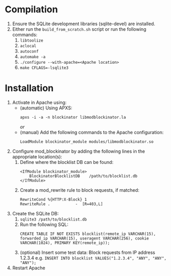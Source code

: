 # Compilation
1. Ensure the SQLite development libraries (sqlite-devel) are installed.
2. Either run the `build_from_scratch.sh` script or run the following commands:
    1. `libtoolize`
    2. `aclocal`
    3. `autoconf`
    4. `automake -a`
    5. `./configure --with-apache=<Apache location>`
    6. `make CFLAGS=-lsqlite3`

# Installation
1. Activate in Apache using:
    * (automatic) Using APXS:
        ```
        apxs -i -a -n blockinator libmodblockinator.la
        ```
      _*or*_
    * (manual) Add the following commands to the Apache configuration:
        ```
        LoadModule blockinator_module modules/libmodblockinator.so
        ```
2. Configure mod\_blockinator by adding the following lines in the appropriate location(s):
    1. Define where the blocklist DB can be found:
        ```
        <IfModule blockinator_module>
            BlockinatorBlocklistDB    /path/to/blocklist.db
        </IfModule>
        ```
    2. Create a mod\_rewrite rule to block requests, if matched:
        ```
        RewriteCond %{HTTP:X-Block}	1
        RewriteRule .			-  [R=403,L]
        ```
3. Create the SQLite DB:
    1. `sqlite3 /path/to/blocklist.db`
    2. Run the following SQL:
        ```
        CREATE TABLE IF NOT EXISTS blocklist(remote_ip VARCHAR(15), forwarded_ip VARCHAR(15), useragent VARCHAR(256), cookie VARCHAR(1024), PRIMARY KEY(remote_ip));
        ```
    3. (optional) Insert some test data:
        Block requests from IP address 1.2.3.4
        e.g. ```INSERT INTO blocklist VALUES("1.2.3.4", "ANY", "ANY", "ANY");```
4. Restart Apache

